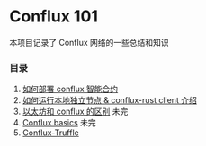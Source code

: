 Conflux 101
===

本项目记录了 Conflux 网络的一些总结和知识

### 目录

1. [如何部署 conflux 智能合约](./docs/how-to-deploy-contract-to-conflux.md)
2. [如何运行本地独立节点 & conflux-rust client 介绍](./docs/how-to-run-a-local-independent-node.md)
3. [以太坊和 conflux 的区别](./docs/ethereum-conflux-difference.md) 未完
4. [Conflux basics](./docs/conflux-basics.md) 未完
5. [Conflux-Truffle](./docs/conflux-truffle.md)